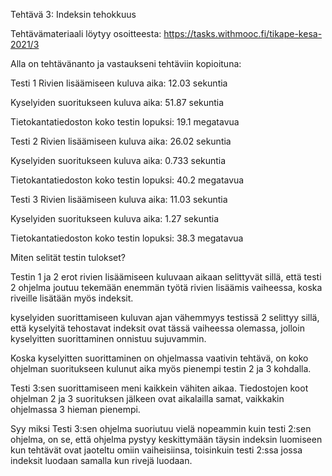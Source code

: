 Tehtävä 3: Indeksin tehokkuus

Tehtävämateriaali löytyy osoitteesta:    https://tasks.withmooc.fi/tikape-kesa-2021/3

Alla on tehtävänanto ja vastaukseni tehtäviin kopioituna:


Testi 1
Rivien lisäämiseen kuluva aika: 
12.03 sekuntia

Kyselyiden suoritukseen kuluva aika: 
51.87 sekuntia

Tietokantatiedoston koko testin lopuksi: 
19.1 megatavua

Testi 2
Rivien lisäämiseen kuluva aika: 
26.02 sekuntia

Kyselyiden suoritukseen kuluva aika: 
0.733 sekuntia

Tietokantatiedoston koko testin lopuksi: 
40.2 megatavua

Testi 3
Rivien lisäämiseen kuluva aika: 
11.03 sekuntia

Kyselyiden suoritukseen kuluva aika: 
1.27 sekuntia

Tietokantatiedoston koko testin lopuksi: 
38.3 megatavua



Miten selität testin tulokset?

Testin 1 ja 2 erot rivien lisäämiseen kuluvaan aikaan selittyvät sillä, että testi 2 ohjelma joutuu tekemään enemmän työtä rivien lisäämis vaiheessa, koska riveille lisätään myös indeksit.

kyselyiden suorittamiseen kuluvan ajan vähemmyys testissä 2 selittyy sillä, että kyselyitä tehostavat indeksit ovat tässä vaiheessa olemassa, jolloin kyselyitten suorittaminen onnistuu sujuvammin.

Koska kyselyitten suorittaminen on ohjelmassa vaativin tehtävä, on koko ohjelman suoritukseen kulunut aika myös pienempi testin 2 ja 3 kohdalla.

Testi 3:sen suorittamiseen meni kaikkein vähiten aikaa. Tiedostojen koot ohjelman 2 ja 3 suorituksen jälkeen ovat aikalailla samat, vaikkakin ohjelmassa 3 hieman pienempi.

Syy miksi Testi 3:sen ohjelma suoriutuu vielä nopeammin kuin testi 2:sen ohjelma, on se, että ohjelma pystyy keskittymään täysin indeksin luomiseen kun tehtävät ovat jaoteltu omiin vaiheisiinsa, toisinkuin testi 2:ssa jossa indeksit luodaan samalla kun rivejä luodaan.



